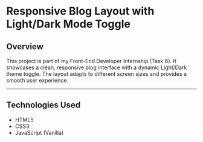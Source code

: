 # Responsive Blog Layout with Light/Dark Mode Toggle

## Overview
This project is part of my Front-End Developer Internship (Task 6). It showcases a clean, responsive blog interface with a dynamic Light/Dark theme toggle. The layout adapts to different screen sizes and provides a smooth user experience.

---

## Technologies Used

- HTML5
- CSS3
- JavaScript (Vanilla)

